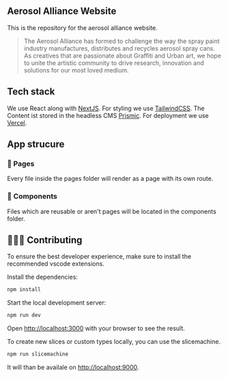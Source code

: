 ## Aerosol Alliance Website
This is the repository for the aerosol alliance website.

>The Aerosol Alliance has formed to challenge the way the spray paint industry manufactures, distributes and recycles aerosol spray cans. As creatives that are passionate about Graffiti and Urban art, we hope to unite the artistic community to drive research, innovation and solutions for our most loved medium. 

## Tech stack

We use React along with [NextJS](https://nextjs.org/). For styling we use [TailwindCSS](https://tailwindcss.com/). The Content ist stored in the headless CMS [Prismic](https://prismic.io/). For deployment we use [Vercel](https://vercel.com/).

## App strucure

### 📄 Pages
Every file inside the pages folder will render as a page with its own route.

### 🧱 Components
Files which are reusable or aren't pages will be located in the components folder.

## 🧑🏻‍💻 Contributing

To ensure the best developer experience, make sure to install the recommended vscode extensions.

Install the dependencies:

```bash
npm install
```

Start the local development server:

```bash
npm run dev
```

Open [http://localhost:3000](http://localhost:3000) with your browser to see the result.

To create new slices or custom types locally, you can use the slicemachine.
```bash
npm run slicemachine
```

It will than be availale on [http://localhost:9000](http://localhost:9000).


